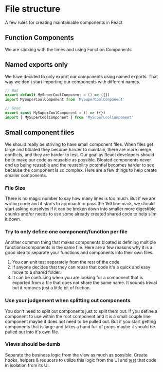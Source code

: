 # File structure

A few rules for creating maintainable components in React.

## Function Components

We are sticking with the times and using Function Components.

## Named exports only

We have decided to only export our components using named exports. That way we don't start importing our components with different names.

```js
// Bad
export default MySuperCoolComponent = () => ({})
import MySuperCoolComponent from 'MySuperCoolComponent'

// Good
export const MySuperCoolComponent = () => ({})
import { MySuperCoolComponent } from 'MySuperCoolComponent'
```

## Small component files

We should really be striving to have small component files. When files get large and bloated they become harder to maintain, there are more merge conflicts, and they are harder to test. Our goal as React developers should be to make our code as reusable as possible. Bloated components never end up being reusable and the reusability potential becomes harder to see because the component is so complex. Here are a few things to help create smaller components.

### File Size

There is no magic number to say how many lines is too much. But if we are writing code and it starts to approach or pass the 150 line mark, we should start asking ourselves if it can be broken down into smaller more digestible chunks and/or needs to use some already created shared code to help slim it down.

### Try to only define one component/function per file

Another common thing that makes components bloated is defining multiple functions/components in the same file. Here are a few reasons why it is a good idea to separate your functions and components into their own files.

1. You can unit test separately from the rest of the code.
2. If anyone decides that they can reuse that code it's a quick and easy move to a shared folder.
3. It can be confusing when you are looking for a component that is exported from a file that does not share the same name. It sounds trivial but it removes just a little bit of friction.

### Use your judgement when splitting out components

You don't need to split out components just to split them out. If you define a component to use within the root component and it is a small couple line component maybe it does not need to be pulled out. But if you start getting components that is large and takes a hand full of props maybe it should be pulled out into it's own file.

### Views should be dumb

Separate the business logic from the view as much as possible. Create hooks, helpers & reducers to utilize this logic from the UI and [test](testing.md) that code in isolation from its UI.
